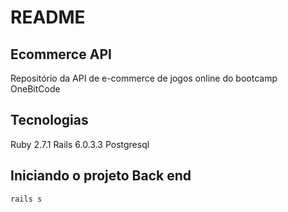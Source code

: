 # README

## Ecommerce API

Repositório da API de e-commerce de jogos online do bootcamp OneBitCode

## Tecnologias

Ruby 2.7.1
Rails 6.0.3.3
Postgresql

## Iniciando o projeto Back end

```
rails s
```
